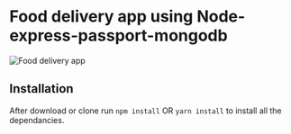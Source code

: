 # Food delivery app using Node-express-passport-mongodb

![Food delivery app](https://github.com/Avijeetas/Food-Delivery-app/blob/master/food.png?raw=true)




## Installation 
After download or clone run `npm install` OR `yarn install` to install all the dependancies.

